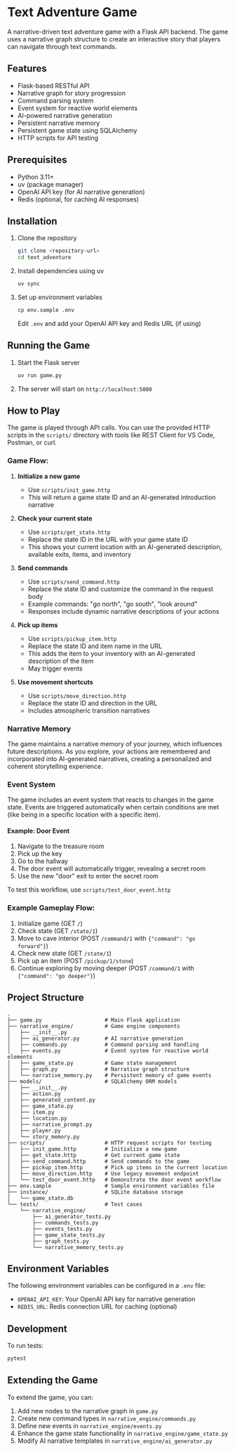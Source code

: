 # Text Adventure Game

A narrative-driven text adventure game with a Flask API backend. The game uses a narrative graph structure to create an interactive story that players can navigate through text commands.

## Features

- Flask-based RESTful API
- Narrative graph for story progression
- Command parsing system
- Event system for reactive world elements
- AI-powered narrative generation
- Persistent narrative memory
- Persistent game state using SQLAlchemy
- HTTP scripts for API testing

## Prerequisites

- Python 3.11+
- uv (package manager)
- OpenAI API key (for AI narrative generation)
- Redis (optional, for caching AI responses)

## Installation

1. Clone the repository
   ```bash
   git clone <repository-url>
   cd text_adventure
   ```

2. Install dependencies using uv
   ```bash
   uv sync
   ```

3. Set up environment variables
   ```bash
   cp env.sample .env
   ```
   Edit `.env` and add your OpenAI API key and Redis URL (if using)

## Running the Game

1. Start the Flask server
   ```bash
   uv run game.py
   ```

2. The server will start on `http://localhost:5000`

## How to Play

The game is played through API calls. You can use the provided HTTP scripts in the `scripts/` directory with tools like REST Client for VS Code, Postman, or curl.

### Game Flow:

1. **Initialize a new game**
   - Use `scripts/init_game.http`
   - This will return a game state ID and an AI-generated introduction narrative

2. **Check your current state**
   - Use `scripts/get_state.http`
   - Replace the state ID in the URL with your game state ID
   - This shows your current location with an AI-generated description, available exits, items, and inventory

3. **Send commands**
   - Use `scripts/send_command.http`
   - Replace the state ID and customize the command in the request body
   - Example commands: "go north", "go south", "look around"
   - Responses include dynamic narrative descriptions of your actions

4. **Pick up items**
   - Use `scripts/pickup_item.http`
   - Replace the state ID and item name in the URL
   - This adds the item to your inventory with an AI-generated description of the item
   - May trigger events

5. **Use movement shortcuts**
   - Use `scripts/move_direction.http`
   - Replace the state ID and direction in the URL
   - Includes atmospheric transition narratives

### Narrative Memory

The game maintains a narrative memory of your journey, which influences future descriptions. As you explore, your actions are remembered and incorporated into AI-generated narratives, creating a personalized and coherent storytelling experience.

### Event System

The game includes an event system that reacts to changes in the game state. Events are triggered automatically when certain conditions are met (like being in a specific location with a specific item).

#### Example: Door Event

1. Navigate to the treasure room
2. Pick up the key
3. Go to the hallway
4. The door event will automatically trigger, revealing a secret room
5. Use the new "door" exit to enter the secret room

To test this workflow, use `scripts/test_door_event.http`

### Example Gameplay Flow:

1. Initialize game (GET `/`)
2. Check state (GET `/state/1`)
3. Move to cave interior (POST `/command/1` with `{"command": "go forward"}`)
4. Check new state (GET `/state/1`)
5. Pick up an item (POST `/pickup/1/stone`)
6. Continue exploring by moving deeper (POST `/command/1` with `{"command": "go deeper"}`)

## Project Structure

```
.
├── game.py                    # Main Flask application
├── narrative_engine/          # Game engine components
│   ├── __init__.py
│   ├── ai_generator.py        # AI narrative generation
│   ├── commands.py            # Command parsing and handling
│   ├── events.py              # Event system for reactive world elements
│   ├── game_state.py          # Game state management
│   ├── graph.py               # Narrative graph structure
│   └── narrative_memory.py    # Persistent memory of game events
├── models/                    # SQLAlchemy ORM models
│   ├── __init__.py
│   ├── action.py
│   ├── generated_content.py
│   ├── game_state.py
│   ├── item.py
│   ├── location.py
│   ├── narrative_prompt.py
│   ├── player.py
│   └── story_memory.py
├── scripts/                   # HTTP request scripts for testing
│   ├── init_game.http         # Initialize a new game
│   ├── get_state.http         # Get current game state
│   ├── send_command.http      # Send commands to the game
│   ├── pickup_item.http       # Pick up items in the current location
│   ├── move_direction.http    # Use legacy movement endpoint
│   └── test_door_event.http   # Demonstrate the door event workflow
├── env.sample                 # Sample environment variables file
├── instance/                  # SQLite database storage
│   └── game_state.db
└── tests/                     # Test cases
    └── narrative_engine/
        ├── ai_generator_tests.py
        ├── commands_tests.py
        ├── events_tests.py
        ├── game_state_tests.py
        ├── graph_tests.py
        └── narrative_memory_tests.py
```

## Environment Variables

The following environment variables can be configured in a `.env` file:

- `OPENAI_API_KEY`: Your OpenAI API key for narrative generation
- `REDIS_URL`: Redis connection URL for caching (optional)

## Development

To run tests:
```bash
pytest
```

## Extending the Game

To extend the game, you can:
1. Add new nodes to the narrative graph in `game.py`
2. Create new command types in `narrative_engine/commands.py`
3. Define new events in `narrative_engine/events.py`
4. Enhance the game state functionality in `narrative_engine/game_state.py`
5. Modify AI narrative templates in `narrative_engine/ai_generator.py`
